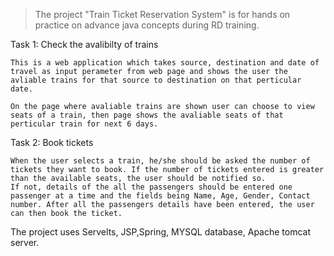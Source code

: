 > The project "Train Ticket Reservation System" is for hands on practice on advance java concepts during RD training.


Task 1: Check the avalibilty of trains

	This is a web application which takes source, destination and date of travel as input perameter from web page and shows the user the avliable trains for that source to destination on that perticular date.

	On the page where avaliable trains are shown user can choose to view seats of a train, then page shows the avaliable seats of that perticular train for next 6 days.




	

Task 2: Book tickets

	When the user selects a train, he/she should be asked the number of tickets they want to book. If the number of tickets entered is greater than the available seats, the user should be notified so. 
	If not, details of the all the passengers should be entered one passenger at a time and the fields being Name, Age, Gender, Contact number. After all the passengers details have been entered, the user can then book the ticket.


The project uses Servelts, JSP,Spring, MYSQL database, Apache tomcat server.
